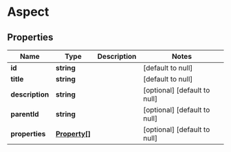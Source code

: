 # Aspect

## Properties
Name | Type | Description | Notes
------------ | ------------- | ------------- | -------------
**id** | **string** |  | [default to null]
**title** | **string** |  | [default to null]
**description** | **string** |  | [optional] [default to null]
**parentId** | **string** |  | [optional] [default to null]
**properties** | [**Property[]**](Property.md) |  | [optional] [default to null]


